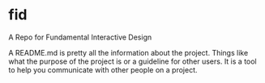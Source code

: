 # fid
A Repo for Fundamental Interactive Design

A README.md is pretty all the information about the project. Things like what the purpose of the project is or a guideline for other users. It is a tool to help you communicate with other people on a project.
